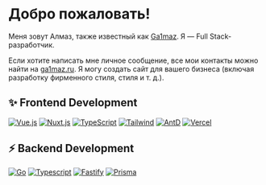 # Добро пожаловать!

Меня зовут Алмаз, также известный как [Ga1maz](https://ga1maz.ru).
Я — Full Stack-разработчик.

Если хотите написать мне личное сообщение, все мои контакты можно найти на [ga1maz.ru](https://ga1maz.ru).
Я могу создать сайт для вашего бизнеса (включая разработку фирменного стиля, стиля и т. д.).

## ✨ Frontend Development
[![Vue.js](https://img.shields.io/badge/Vue.js-000000?style=for-the-badge&logo=vuedotjs&logoColor=white)](https://vuejs.org/)
[![Nuxt.js](https://img.shields.io/badge/Nuxt.js-000000?style=for-the-badge&logo=nuxtdotjs&logoColor=white)](https://nuxt.com/)
[![TypeScript](https://img.shields.io/badge/TypeScript-000000?style=for-the-badge&logo=typescript&logoColor=white)](https://www.typescriptlang.org/)
[![Tailwind](https://img.shields.io/badge/Tailwind-000000?style=for-the-badge&logo=tailwind-css&logoColor=white)](https://tailwindcss.com/)
[![AntD](https://img.shields.io/badge/AntD-000000?style=for-the-badge&logo=antdesign&logoColor=white)](https://ant.design/)
[![Vercel](https://img.shields.io/badge/Vercel-000000?style=for-the-badge&logo=vercel&logoColor=white)](https://vercel.com/)

## ⚡ Backend Development

[![Go](https://img.shields.io/badge/Golang-000000?style=for-the-badge&logo=go&logoColor=white)](https://golang.org/)
[![Typescript](https://img.shields.io/badge/TypeScript-000000?style=for-the-badge&logo=typescript&logoColor=white)](https://www.typescriptlang.org/)
[![Fastify](https://img.shields.io/badge/Fastify-000000?style=for-the-badge&logo=fastify&logoColor=white)](https://www.fastify.io/)
[![Prisma](https://img.shields.io/badge/Prisma-000000?style=for-the-badge&logo=prisma&logoColor=white)](https://www.prisma.io/)
